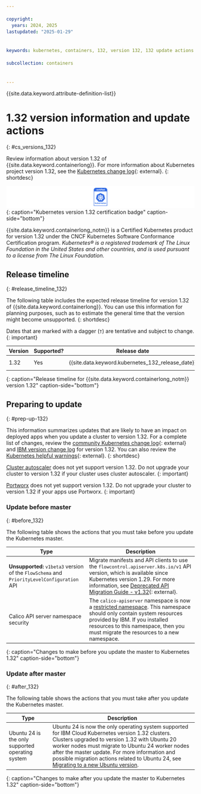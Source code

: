 ```yaml
---

copyright: 
  years: 2024, 2025
lastupdated: "2025-01-29"


keywords: kubernetes, containers, 132, version 132, 132 update actions

subcollection: containers


---
```


{{site.data.keyword.attribute-definition-list}}



# 1.32 version information and update actions
{: #cs_versions_132}


Review information about version 1.32 of {{site.data.keyword.containerlong}}. For more information about Kubernetes project version 1.32, see the [Kubernetes change log](https://kubernetes.io/releases/notes/.){: external}.
{: shortdesc}


![This badge indicates Kubernetes version 1.32 certification for {{site.data.keyword.containerlong_notm}}](images/certified-kubernetes-color.svg){: caption="Kubernetes version 1.32 certification badge" caption-side="bottom"} 

{{site.data.keyword.containerlong_notm}} is a Certified Kubernetes product for version 1.32 under the CNCF Kubernetes Software Conformance Certification program. _Kubernetes® is a registered trademark of The Linux Foundation in the United States and other countries, and is used pursuant to a license from The Linux Foundation._


## Release timeline 
{: #release_timeline_132}

The following table includes the expected release timeline for version 1.32 of {{site.data.keyword.containerlong}}. You can use this information for planning purposes, such as to estimate the general time that the version might become unsupported. 
{: shortdesc}

Dates that are marked with a dagger (`†`) are tentative and subject to change.
{: important}

| Version | Supported? | Release date | Unsupported date |
|------|------|----------|----------|
| 1.32 | Yes | {{site.data.keyword.kubernetes_132_release_date}} | {{site.data.keyword.kubernetes_132_unsupported_date}} `†` |
{: caption="Release timeline for {{site.data.keyword.containerlong_notm}} version 1.32" caption-side="bottom"}


## Preparing to update
{: #prep-up-132}

This information summarizes updates that are likely to have an impact on deployed apps when you update a cluster to version 1.32. For a complete list of changes, review the [community Kubernetes change log](https://github.com/kubernetes/kubernetes/blob/master/CHANGELOG/CHANGELOG-1.32.md){: external} and [IBM version change log](/docs/containers?topic=containers-changelog_132) for version 1.32. You can also review the [Kubernetes helpful warnings](https://kubernetes.io/blog/2020/09/03/warnings/){: external}.
{: shortdesc}

[Cluster autoscaler](/docs/containers?topic=containers-cluster-scaling-classic-vpc) does not yet support version 1.32. Do not upgrade your cluster to version 1.32 if your cluster uses cluster autoscaler.
{: important}

[Portworx](https://cloud.ibm.com/docs/containers?topic=containers-storage_portworx_about) does not yet support version 1.32. Do not upgrade your cluster to version 1.32 if your apps use Portworx.
{: important}


### Update before master
{: #before_132}

The following table shows the actions that you must take before you update the Kubernetes master.

| Type | Description |
| --- | --- |
| **Unsupported:** `v1beta3` version of the `FlowSchema` and `PriorityLevelConfiguration` API | Migrate manifests and API clients to use the `flowcontrol.apiserver.k8s.io/v1` API version, which is available since Kubernetes version 1.29. For more information, see [Deprecated API Migration Guide - v1.32](https://kubernetes.io/docs/reference/using-api/deprecation-guide/#v1-32){: external}. |
| Calico API server namespace security | The `calico-apiserver` namespace is now a [restricted namespace](/docs/containers?topic=containers-pod-security-admission). This namespace should only contain system resources provided by IBM. If you installed resources to this namespace, then you must migrate the resources to a new namespace. |
{: caption="Changes to make before you update the master to Kubernetes 1.32" caption-side="bottom"}


### Update after master
{: #after_132}

The following table shows the actions that you must take after you update the Kubernetes master.

| Type | Description |
| --- | --- |
| Ubuntu 24 is the only supported operating system | Ubuntu 24 is now the only operating system supported for IBM Cloud Kubernetes version 1.32 clusters. Clusters  upgraded to version 1.32 with Ubuntu 20 worker nodes must migrate to Ubuntu 24 worker nodes after the master update. For more information and possible migration actions related to Ubuntu 24, see [Migrating to a new Ubuntu version](/docs/containers?topic=containers-ubuntu-migrate). |
{: caption="Changes to make after you update the master to Kubernetes 1.32" caption-side="bottom"}


